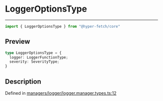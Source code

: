

# LoggerOptionsType

<div class="api-docs__separator" data-reactroot="">

---

</div><div class="api-docs__import" data-reactroot="">

```ts
import { LoggerOptionsType } from "@hyper-fetch/core"
```

</div><div class="api-docs__section">

## Preview

</div><div class="api-docs__preview type">

```ts
type LoggerOptionsType = {
  logger: LoggerFunctionType; 
  severity: SeverityType; 
}
```

</div><div class="api-docs__section">

## Description

</div><div class="api-docs__description"><span class="api-docs__do-not-parse">



</span></div><p class="api-docs__definition">

Defined in [managers/logger/logger.manager.types.ts:12](https://github.com/BetterTyped/hyper-fetch/blob/0bdb96c0/packages/core/src/managers/logger/logger.manager.types.ts#L12)

</p>